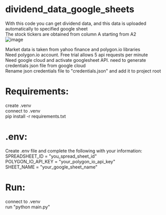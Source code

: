 # dividend_data_google_sheets
With this code you can get dividend data, and this data is uploaded automatically to specified google sheet  
The stock tickers are obtained from column A starting from A2  
![image](https://github.com/jcalienni/dividen_data_google_sheets/assets/53088875/eef750e4-ee66-437e-8fce-6ea5385e9e13)


Market data is taken from yahoo finance and polygon.io libraries  
Need polygon.io account. Free trial allows 5 api requests per minute  
Need google cloud and activate googlesheet API. need to generate credentials json file from google cloud  
Rename json credentials file to "credentials.json" and add it to project root  

# Requirements:  
create .venv  
connect to .venv  
pip install -r requirements.txt  

# .env:  
Create .env file and complete the following with your information:  
SPREADSHEET_ID = "you_spread_sheet_id"  
POLYGON_IO_API_KEY = "your_polygon_io_api_key"  
SHEET_NAME = "your_google_sheet_name"  

# Run:  
connect to .venv  
run "python main.py"  

